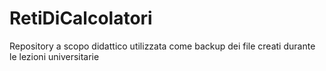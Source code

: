 # RetiDiCalcolatori
Repository a scopo didattico utilizzata come backup dei file creati durante le lezioni universitarie
